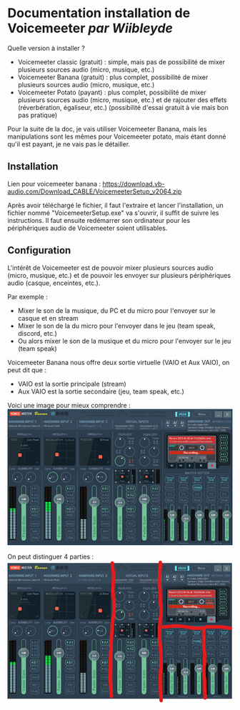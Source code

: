 # Documentation installation de Voicemeeter *par Wiibleyde*

Quelle version à installer ?
- Voicemeeter classic (gratuit) : simple, mais pas de possibilité de mixer plusieurs sources audio (micro, musique, etc.)
- Voicemeeter Banana (gratuit) : plus complet, possibilité de mixer plusieurs sources audio (micro, musique, etc.)
- Voicemeeter Potato (payant) : plus complet, possibilité de mixer plusieurs sources audio (micro, musique, etc.) et de rajouter des effets (réverbération, égaliseur, etc.) (possibilité d'essai gratuit à vie mais bon pas pratique)

Pour la suite de la doc, je vais utiliser Voicemeeter Banana, mais les manipulations sont les mêmes pour Voicemeeter potato, mais étant donné qu'il est payant, je ne vais pas le détailler.

## Installation

Lien pour voicemeeter banana : https://download.vb-audio.com/Download_CABLE/VoicemeeterSetup_v2064.zip

Après avoir téléchargé le fichier, il faut l'extraire et lancer l'installation, un fichier nommé "VoicemeeterSetup.exe" va s'ouvrir, il suffit de suivre les instructions.
Il faut ensuite redémarrer son ordinateur pour les périphériques audio de Voicemeeter soient utilisables.

## Configuration

L'intérêt de Voicemeeter est de pouvoir mixer plusieurs sources audio (micro, musique, etc.) et de pouvoir les envoyer sur plusieurs périphériques audio (casque, enceintes, etc.).	

Par exemple :
- Mixer le son de la musique, du PC et du micro pour l'envoyer sur le casque et en stream
- Mixer le son de la du micro pour l'envoyer dans le jeu (team speak, discord, etc.)
- Ou alors mixer le son de la musique et du micro pour l'envoyer sur le jeu (team speak)

Voicemeeter Banana nous offre deux sortie virtuelle (VAIO et Aux VAIO), on peut dit que :
- VAIO est la sortie principale (stream)
- Aux VAIO est la sortie secondaire (jeu, team speak, etc.)

Voici une image pour mieux comprendre :  
![banana](https://raw.githubusercontent.com/Wiibleyde/Doc_Voicemeeter/main/assets/bananaPict.png)

On peut distinguer 4 parties :  
![banana_separe](https://raw.githubusercontent.com/Wiibleyde/Doc_Voicemeeter/main/assets/bananaPictPart.png)